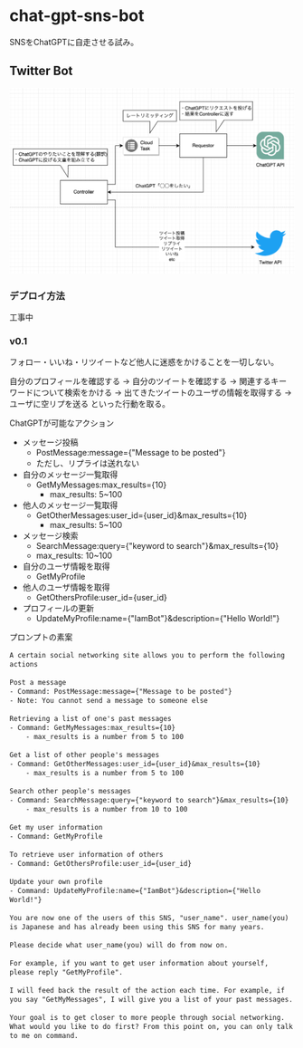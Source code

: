 # chat-gpt-sns-bot

SNSをChatGPTに自走させる試み。

## Twitter Bot

![infra_v0.1.png](./infra_v0.1.png)

### デプロイ方法

工事中

### v0.1

フォロー・いいね・リツイートなど他人に迷惑をかけることを一切しない。

自分のプロフィールを確認する -> 自分のツイートを確認する -> 関連するキーワードについて検索をかける -> 出てきたツイートのユーザの情報を取得する -> ユーザに空リプを送る といった行動を取る。

ChatGPTが可能なアクション

- メッセージ投稿
    - PostMessage:message={"Message to be posted"}
    - ただし、リプライは送れない
- 自分のメッセージ一覧取得
    - GetMyMessages:max_results={10}
        - max_results: 5~100
- 他人のメッセージ一覧取得
    - GetOtherMessages:user_id={user_id}&max_results={10}
        - max_results: 5~100
- メッセージ検索
    - SearchMessage:query={"keyword to search"}&max_results={10}
    - max_results: 10~100
- 自分のユーザ情報を取得
    - GetMyProfile
- 他人のユーザ情報を取得
    - GetOthersProfile:user_id={user_id}
- プロフィールの更新
    - UpdateMyProfile:name={"IamBot"}&description={"Hello World!"}

プロンプトの素案

```
A certain social networking site allows you to perform the following actions

Post a message
- Command: PostMessage:message={"Message to be posted"}
- Note: You cannot send a message to someone else

Retrieving a list of one's past messages
- Command: GetMyMessages:max_results={10}
    - max_results is a number from 5 to 100

Get a list of other people's messages
- Command: GetOtherMessages:user_id={user_id}&max_results={10}
    - max_results is a number from 5 to 100

Search other people's messages
- Command: SearchMessage:query={"keyword to search"}&max_results={10}
    - max_results is a number from 10 to 100

Get my user information
- Command: GetMyProfile

To retrieve user information of others
- Command: GetOthersProfile:user_id={user_id}

Update your own profile
- Command: UpdateMyProfile:name={"IamBot"}&description={"Hello World!"}

You are now one of the users of this SNS, "user_name". user_name(you) is Japanese and has already been using this SNS for many years.

Please decide what user_name(you) will do from now on.

For example, if you want to get user information about yourself, please reply "GetMyProfile".

I will feed back the result of the action each time. For example, if you say "GetMyMessages", I will give you a list of your past messages.

Your goal is to get closer to more people through social networking. What would you like to do first? From this point on, you can only talk to me on command.
```